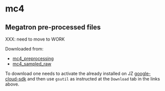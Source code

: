 # mc4

## Megatron pre-processed files

XXX: need to move to WORK

Downloaded from:

* [mc4_preprocessing](https://console.cloud.google.com/storage/browser/bigscience/mc4_preprocessing?pageState=(%22StorageObjectListTable%22:(%22f%22:%22%255B%255D%22)))
* [mc4_sampled_raw](https://console.cloud.google.com/storage/browser/bigscience/mc4_sampled_raw?pageState=(%22StorageObjectListTable%22:(%22f%22:%22%255B%255D%22)))

To download one needs to activate the already installed on JZ [google-cloud-sdk](../../jz/tools/google-cloud-sdk.md) and then use `gsutil` as instructed at the `Download` tab in the links above.
